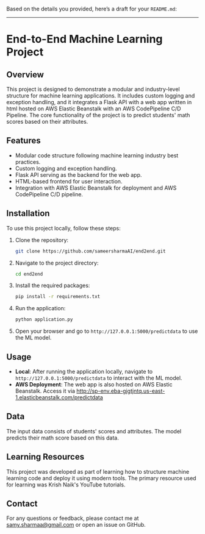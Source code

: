 Based on the details you provided, here’s a draft for your `README.md`:

---

# End-to-End Machine Learning Project

## Overview

This project is designed to demonstrate a modular and industry-level structure for machine learning applications. It includes custom logging and exception handling, and it integrates a Flask API with a web app written in html hosted on AWS Elastic Beanstalk with an AWS CodePipeline C/D Pipeline. The core functionality of the project is to predict students' math scores based on their attributes.

## Features

- Modular code structure following machine learning industry best practices.
- Custom logging and exception handling.
- Flask API serving as the backend for the web app.
- HTML-based frontend for user interaction.
- Integration with AWS Elastic Beanstalk for deployment and AWS CodePipeline C/D pipeline.

## Installation

To use this project locally, follow these steps:

1. Clone the repository:

   ```bash
   git clone https://github.com/sameersharmaAI/end2end.git
   ```

2. Navigate to the project directory:

   ```bash
   cd end2end
   ```

3. Install the required packages:

   ```bash
   pip install -r requirements.txt
   ```

4. Run the application:

   ```bash
   python application.py
   ```

5. Open your browser and go to `http://127.0.0.1:5000/predictdata` to use the ML model.

## Usage

- **Local**: After running the application locally, navigate to `http://127.0.0.1:5000/predictdata` to interact with the ML model.
- **AWS Deployment**: The web app is also hosted on AWS Elastic Beanstalk. Access it via http://sp-env.eba-gjgtjntq.us-east-1.elasticbeanstalk.com/predictdata

## Data

The input data consists of students' scores and attributes. The model predicts their math score based on this data.

## Learning Resources

This project was developed as part of learning how to structure machine learning code and deploy it using modern tools. The primary resource used for learning was Krish Naik's YouTube tutorials.


## Contact

For any questions or feedback, please contact me at samy.sharmaa@gmail.com or open an issue on GitHub.


